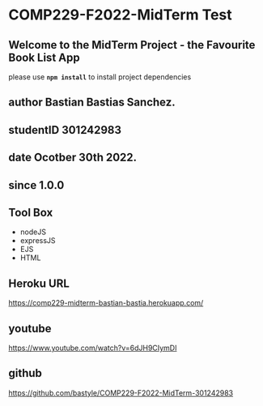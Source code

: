 # COMP229-F2022-MidTerm Test

## Welcome to the MidTerm Project - the Favourite Book List App

please use **`npm install`** to install project dependencies

## **author** Bastian Bastias Sanchez.
## **studentID** 301242983
## **date** Ocotber 30th 2022.
## **since**  1.0.0

## **Tool Box**
- nodeJS
- expressJS
- EJS
- HTML

## **Heroku URL**
https://comp229-midterm-bastian-bastia.herokuapp.com/

## youtube
https://www.youtube.com/watch?v=6dJH9CIymDI

## github
https://github.com/bastyle/COMP229-F2022-MidTerm-301242983